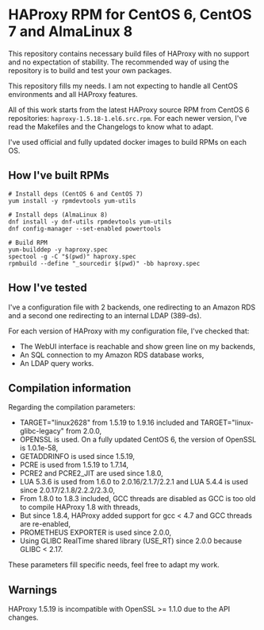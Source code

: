 # HAProxy RPM for CentOS 6, CentOS 7 and AlmaLinux 8

This repository contains necessary build files of HAProxy with no support and no expectation of stability.
The recommended way of using the repository is to build and test your own packages.

This repository fills my needs. I am not expecting to handle all CentOS environments and all HAProxy features.

All of this work starts from the latest HAProxy source RPM from CentOS 6 repositories: `haproxy-1.5.18-1.el6.src.rpm`.
For each newer version, I've read the Makefiles and the Changelogs to know what to adapt.

I've used official and fully updated docker images to build RPMs on each OS.

## How I've built RPMs

    # Install deps (CentOS 6 and CentOS 7)
    yum install -y rpmdevtools yum-utils

    # Install deps (AlmaLinux 8)
    dnf install -y dnf-utils rpmdevtools yum-utils
    dnf config-manager --set-enabled powertools

    # Build RPM
    yum-builddep -y haproxy.spec
    spectool -g -C "$(pwd)" haproxy.spec
    rpmbuild --define "_sourcedir $(pwd)" -bb haproxy.spec

## How I've tested

I've a configuration file with 2 backends, one redirecting to an Amazon RDS and a second one redirecting to an internal LDAP (389-ds).

For each version of HAProxy with my configuration file, I've checked that:
- The WebUI interface is reachable and show green line on my backends,
- An SQL connection to my Amazon RDS database works,
- An LDAP query works.

## Compilation information

Regarding the compilation parameters:

* TARGET="linux2628" from 1.5.19 to 1.9.16 included and TARGET="linux-glibc-legacy" from 2.0.0,
* OPENSSL is used. On a fully updated CentOS 6, the version of OpenSSL is 1.0.1e-58,
* GETADDRINFO is used since 1.5.19,
* PCRE is used from 1.5.19 to 1.7.14,
* PCRE2 and PCRE2_JIT are used since 1.8.0,
* LUA 5.3.6 is used from 1.6.0 to 2.0.16/2.1.7/2.2.1 and LUA 5.4.4 is used since 2.0.17/2.1.8/2.2.2/2.3.0,
* From 1.8.0 to 1.8.3 included, GCC threads are disabled as GCC is too old to compile HAProxy 1.8 with threads,
* But since 1.8.4, HAProxy added support for gcc < 4.7 and GCC threads are re-enabled,
* PROMETHEUS EXPORTER is used since 2.0.0,
* Using GLIBC RealTime shared library (USE_RT) since 2.0.0 because GLIBC < 2.17.

These parameters fill specific needs, feel free to adapt my work.

## Warnings

HAProxy 1.5.19 is incompatible with OpenSSL >= 1.1.0 due to the API changes.
